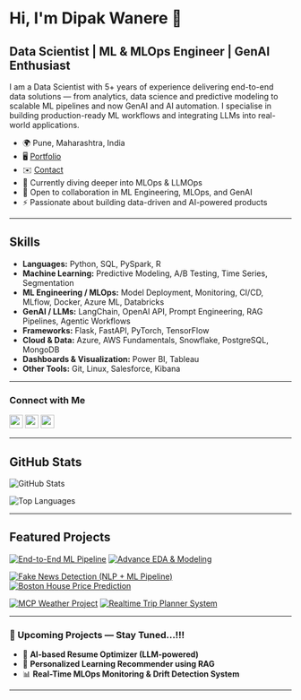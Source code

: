 # Hi, I'm Dipak Wanere 👋

## Data Scientist | ML & MLOps Engineer | GenAI Enthusiast

I am a Data Scientist with 5+ years of experience delivering end-to-end data solutions — from analytics, data science and predictive modeling to scalable ML pipelines and now GenAI and AI automation. I specialise in building production-ready ML workflows and integrating LLMs into real-world applications.

- 🌍 Pune, Maharashtra, India  
- 🖥️ [Portfolio](https://dipakwanere.github.io)  
- ✉️ [Contact](mailto:dipakwanere2000@gmail.com)  
- 🧠 Currently diving deeper into MLOps & LLMOps  
- 🤝 Open to collaboration in ML Engineering, MLOps, and GenAI  
- ⚡ Passionate about building data-driven and AI-powered products

---

## Skills

- **Languages:** Python, SQL, PySpark, R  
- **Machine Learning:** Predictive Modeling, A/B Testing, Time Series, Segmentation  
- **ML Engineering / MLOps:** Model Deployment, Monitoring, CI/CD, MLflow, Docker, Azure ML, Databricks  
- **GenAI / LLMs:** LangChain, OpenAI API, Prompt Engineering, RAG Pipelines, Agentic Workflows  
- **Frameworks:** Flask, FastAPI, PyTorch, TensorFlow  
- **Cloud & Data:** Azure, AWS Fundamentals, Snowflake, PostgreSQL, MongoDB  
- **Dashboards & Visualization:** Power BI, Tableau  
- **Other Tools:** Git, Linux, Salesforce, Kibana

---

### Connect with Me

<p align="left"> 
  <a href="https://github.com/dipakwanere" target="_blank"><img src="https://raw.githubusercontent.com/danielcranney/readme-generator/main/public/icons/socials/github.svg" width="24" /></a>
  <a href="https://www.linkedin.com/in/dipakwanere" target="_blank"><img src="https://raw.githubusercontent.com/danielcranney/readme-generator/main/public/icons/socials/linkedin.svg" width="24" /></a>
  <a href="https://medium.com/@dipakwanere2000" target="_blank"><img src="https://raw.githubusercontent.com/danielcranney/readme-generator/main/public/icons/socials/medium.svg" width="24" /></a>
</p>

---

## GitHub Stats

![GitHub Stats](https://github-readme-stats.vercel.app/api?username=dipakwanere&show_icons=true&count_private=true&title_color=0891b2&text_color=ffffff&icon_color=0891b2&bg_color=1c1917&hide_border=true)

![Top Languages](https://github-readme-stats.vercel.app/api/top-langs/?username=dipakwanere&langs_count=10&title_color=0891b2&text_color=ffffff&icon_color=0891b2&bg_color=1c1917&hide_border=true)

---

## Featured Projects

[![End-to-End ML Pipeline](https://github-readme-stats.vercel.app/api/pin/?username=dipakwanere&repo=End-to-End-ML-Project-0.1&title_color=0891b2&text_color=ffffff&icon_color=0891b2&bg_color=1c1917&hide_border=true)](https://github.com/dipakwanere/End-to-End-ML-Project-0.1)
[![Advance EDA & Modeling](https://github-readme-stats.vercel.app/api/pin/?username=dipakwanere&repo=Advance-EDA-house-price-analyis&title_color=0891b2&text_color=ffffff&icon_color=0891b2&bg_color=1c1917&hide_border=true)](https://github.com/dipakwanere/Advance-EDA-house-price-analyis)

[![Fake News Detection (NLP + ML Pipeline)](https://github-readme-stats.vercel.app/api/pin/?username=dipakwanere&repo=fake-news-detection&title_color=0891b2&text_color=ffffff&icon_color=0891b2&bg_color=1c1917&hide_border=true)](https://github.com/dipakwanere/fake-news-detection)
[![Boston House Price Prediction](https://github-readme-stats.vercel.app/api/pin/?username=dipakwanere&repo=boston-house-price-prediction&title_color=0891b2&text_color=ffffff&icon_color=0891b2&bg_color=1c1917&hide_border=true)](https://github.com/dipakwanere/boston-house-price-prediction)

[![MCP Weather Project](https://github-readme-stats.vercel.app/api/pin/?username=dipakwanere&repo=mcp-weather-project&title_color=0891b2&text_color=ffffff&icon_color=0891b2&bg_color=1c1917&hide_border=true)](https://github.com/dipakwanere/mcp-weather-project)
[![Realtime Trip Planner System](https://github-readme-stats.vercel.app/api/pin/?username=dipakwanere&repo=Realtime-trip-planner-system&title_color=0891b2&text_color=ffffff&icon_color=0891b2&bg_color=1c1917&hide_border=true)](https://github.com/dipakwanere/Realtime-trip-planner-system)

---

### 🚀 Upcoming Projects — Stay Tuned...!!!

- 📄 **AI-based Resume Optimizer (LLM-powered)**
- 🧠 **Personalized Learning Recommender using RAG**
- 📊 **Real-Time MLOps Monitoring & Drift Detection System**

---
